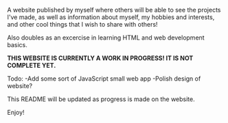 A website published by myself where others will be able to  see the projects I've made, as well as information about myself, my hobbies and interests, and other cool things that I wish to share with others!

Also doubles as an excercise in learning HTML and web development basics.

**THIS WEBSITE IS CURRENTLY A WORK IN PROGRESS! IT IS NOT COMPLETE YET.**

Todo: -Add some sort of JavaScript small web app
        -Polish design of website?

This README will be updated as progress is made on the website.

Enjoy!
